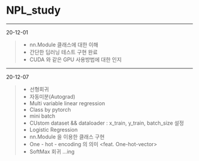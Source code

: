 # NPL_study

---------------------
20-12-01
> + nn.Module 클래스에 대한 이해
> + 간단한 딥러닝 테스트 구현 완료 
> + CUDA 와 같은 GPU 사용방법에 대한 인지

---------------------
20-12-07
> + 선형회귀
> + 자동미분(Autograd)
> + Multi variable linear regression
> + Class by pytorch
> + mini batch 
> + CUstom dataset && dataloader : x_train, y_train, batch_size 설정
> + Logistic Regression 
> + nn.Module 을 이용한 클래스 구현
> + One - hot - encoding 의 의미 <feat. One-hot-vector>
> + SoftMax 회귀 ...ing